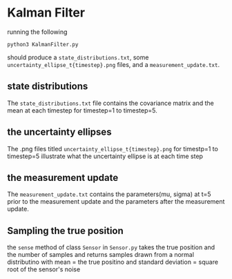 # Kalman Filter
running the following
```
python3 KalmanFilter.py
```
should produce a `state_distributions.txt`, some `uncertainty_ellipse_t{timestep}.png` files, and a `measurement_update.txt`.
## state distributions
The `state_distributions.txt` file contains the covariance matrix and the mean at each timestep for timestep=1 to timestep=5. 

## the uncertainty ellipses
The .png files titled `uncertainty_ellipse_t{timestep}.png` for timestp=1 to timestep=5 illustrate what the uncertainty ellipse is at each time step

## the measurement update
The `measurement_update.txt` contains the parameters(mu, sigma) at t=5 prior to the measurement update and the parameters after the measurement update.

## Sampling the true position
the `sense` method of class `Sensor` in `Sensor.py` takes the true position and the number of samples and returns samples drawn from a normal distributino with mean = the true positino and standard deviation = square root of the sensor's noise